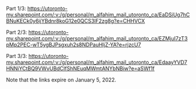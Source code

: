 Part 1/3: https://utoronto-my.sharepoint.com/:v:/g/personal/m_alfahim_mail_utoronto_ca/EaDSiUg7hCBNuKECk0y6ijYBdnr8koG12e0QCS3lF2zg8g?e=CHHVCX

Part 2/3: https://utoronto-my.sharepoint.com/:v:/g/personal/m_alfahim_mail_utoronto_ca/EZMjuI7zT3pMp2PEC-wT5ygBJPsgxuh2s8NDPauHljZ-YA?e=rjzcU7

Part 3/3: https://utoronto-my.sharepoint.com/:v:/g/personal/m_alfahim_mail_utoronto_ca/EdaayYVD7HNNiYCtBQ9VWvUBdCIfShNEuqMWmtANYbNBiw?e=aSWf1f

Note that the links expire on January 5, 2022.
